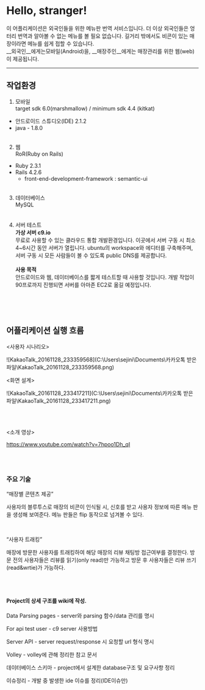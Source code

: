 # Hello, stranger!

이 어플리케이션은 외국인들을 위한 메뉴판 번역 서비스입니다. 더 이상 외국인들은 엉터리 번역과 알아볼 수 없는 메뉴를 볼 필요 없습니다. 길거리 밖에서도 비콘이 있는 매장이라면 메뉴를 쉽게 접할 수 있습니다.  
__외국인__에게는모바일(Android)을, __매장주인__에게는 매장관리를 위한 웹(web)이 제공됩니다.
___

## 작업환경    
1. 모바일  
   target sdk 6.0(marshmallow) / minimum sdk 4.4 (kitkat)  
* 안드로이드 스튜디오(IDE) 2.1.2   
* java - 1.8.0
   <br><br>
2. 웹  
   RoR(Ruby on Rails)
* Ruby 2.3.1
* Rails 4.2.6
    * front-end-development-framework : semantic-ui
      <br><br>
3. 데이터베이스  
   MySQL  
   <br><br>
4. 서버 테스트  
   **가상 서버 c9.io**
   <br>
   무료로 사용할 수 있는 클라우드 통합 개발환경입니다. 이곳에서 서버 구동 시 최소 4~6시간 동안 서버가 열립니다. ubuntu의 workspace와 에디터를 구축해주며, 서버 구동 시 모든 사람들이 볼 수 있도록 public DNS를 제공합니다.  
   <br>
   **사용 목적**  
   안드로이드와 웹, 데이터베이스를 짧게 테스트할 때 사용할 것입니다. 개발 작업이 90프로까지 진행되면 서버를 아마존 EC2로 옮길 예정입니다.<br><br>

<br><br>

## 어플리케이션 실행 흐름

 <사용자 시나리오>

![KakaoTalk_20161128_233359568](C:\Users\sejini\Documents\카카오톡 받은 파일\KakaoTalk_20161128_233359568.png)



<화면 설계>

 ![KakaoTalk_20161128_233417211](C:\Users\sejini\Documents\카카오톡 받은 파일\KakaoTalk_20161128_233417211.png)

<br><br>

<소개 영상>

https://www.youtube.com/watch?v=7hpoo1Dh_qI

<br><br>

### 주요 기술

“매장별 콘텐츠 제공”

 사용자의 블루투스로 매장의 비콘이 인식될 시, 신호를 받고 사용자 정보에 따른 메뉴 판을 생성해 보여준다. 메뉴 판들은 flip 동작으로 넘겨볼 수 있다. 

<br>

“사용자 트래킹”

 매장에 방문한 사용자를 트래킹하여 해당 매장의 리뷰 채팅방 접근여부를 결정한다. 방문 전의 사용자들은 리뷰를 읽기(only read)만 가능하고 방문 후 사용자들은 리뷰 쓰기(read&wrtie)가 가능하다.

<br><br>

#### Project의 상세 구조를 wiki에 작성.

Data Parsing pages - server와 parsing 함수/data 관리를 명시

For api test user - c9 server 사용방법

Server API - server request/response 시 요청할 url 형식 명시

Volley - volley에 관해 정리한 참고 문서

데이터베이스 스키마 - project에서 설계한 database구조 및 요구사항 정리

이슈정리 - 개발 중 발생한 ide 이슈를 정리(IDE이슈만)

